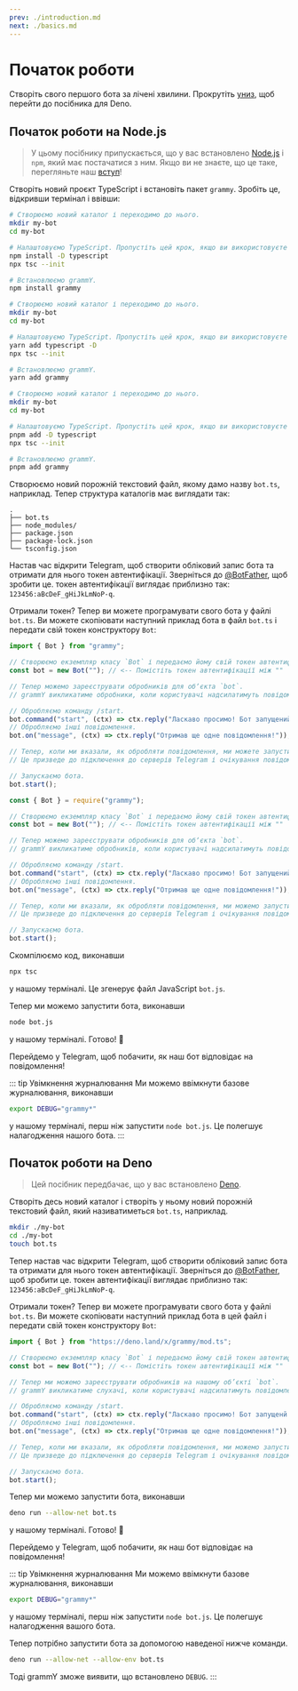 ```yaml
---
prev: ./introduction.md
next: ./basics.md
---
```


# Початок роботи

Створіть свого першого бота за лічені хвилини. Прокрутіть [униз](#початок-роботи-на-deno), щоб перейти до посібника для Deno.

## Початок роботи на Node.js

> У цьому посібнику припускається, що у вас встановлено [Node.js](https://nodejs.org) і `npm`, який має постачатися з ним.
> Якщо ви не знаєте, що це таке, перегляньте наш [вступ](./introduction.md)!

Створіть новий проєкт TypeScript і встановіть пакет `grammy`.
Зробіть це, відкривши термінал і ввівши:

<CodeGroup>
 <CodeGroupItem title="NPM" active>

```sh
# Створюємо новий каталог і переходимо до нього.
mkdir my-bot
cd my-bot

# Налаштовуємо TypeScript. Пропустіть цей крок, якщо ви використовуєте JavaScript.
npm install -D typescript
npx tsc --init

# Встановлюємо grammY.
npm install grammy
```

</CodeGroupItem>
 <CodeGroupItem title="Yarn">

```sh
# Створюємо новий каталог і переходимо до нього.
mkdir my-bot
cd my-bot

# Налаштовуємо TypeScript. Пропустіть цей крок, якщо ви використовуєте JavaScript.
yarn add typescript -D
npx tsc --init

# Встановлюємо grammY.
yarn add grammy
```

</CodeGroupItem>
  <CodeGroupItem title="pnpm">

```sh
# Створюємо новий каталог і переходимо до нього.
mkdir my-bot
cd my-bot

# Налаштовуємо TypeScript. Пропустіть цей крок, якщо ви використовуєте JavaScript.
pnpm add -D typescript
npx tsc --init

# Встановлюємо grammY.
pnpm add grammy
```

</CodeGroupItem>
</CodeGroup>

Створюємо новий порожній текстовий файл, якому дамо назву `bot.ts`, наприклад.
Тепер структура каталогів має виглядати так:

```asciiart:no-line-numbers
.
├── bot.ts
├── node_modules/
├── package.json
├── package-lock.json
└── tsconfig.json
```

Настав час відкрити Telegram, щоб створити обліковий запис бота та отримати для нього токен автентифікації.
Зверніться до [@BotFather](https://t.me/BotFather), щоб зробити це.
токен автентифікації виглядає приблизно так: `123456:aBcDeF_gHiJkLmNoP-q`.

Отримали токен? Тепер ви можете програмувати свого бота у файлі `bot.ts`.
Ви можете скопіювати наступний приклад бота в файл `bot.ts` і передати свій токен конструктору `Bot`:

<CodeGroup>
 <CodeGroupItem title="TypeScript" active>

```ts
import { Bot } from "grammy";

// Створюємо екземпляр класу `Bot` і передаємо йому свій токен автентифікації.
const bot = new Bot(""); // <-- Помістіть токен автентифікації між ""

// Тепер можемо зареєструвати обробників для обʼєкта `bot`.
// grammY викликатиме обробники, коли користувачі надсилатимуть повідомлення боту.

// Обробляємо команду /start.
bot.command("start", (ctx) => ctx.reply("Ласкаво просимо! Бот запущений."));
// Обробляємо інші повідомлення.
bot.on("message", (ctx) => ctx.reply("Отримав ще одне повідомлення!"));

// Тепер, коли ми вказали, як обробляти повідомлення, ми можете запустити свого бота.
// Це призведе до підключення до серверів Telegram і очікування повідомлень.

// Запускаємо бота.
bot.start();
```

</CodeGroupItem>
 <CodeGroupItem title="JavaScript">

```js
const { Bot } = require("grammy");

// Створюємо екземпляр класу `Bot` і передаємо йому свій токен автентифікації.
const bot = new Bot(""); // <-- Помістіть токен автентифікації між ""

// Тепер можемо зареєструвати обробників для обʼєкта `bot`.
// grammY викликатиме обробників, коли користувачі надсилатимуть повідомлення боту.

// Обробляємо команду /start.
bot.command("start", (ctx) => ctx.reply("Ласкаво просимо! Бот запущений."));
// Обробляємо інші повідомлення.
bot.on("message", (ctx) => ctx.reply("Отримав ще одне повідомлення!"));

// Тепер, коли ми вказали, як обробляти повідомлення, ми можемо запустити свого бота.
// Це призведе до підключення до серверів Telegram і очікування повідомлень.

// Запускаємо бота.
bot.start();
```

</CodeGroupItem>
</CodeGroup>

Скомпілюємо код, виконавши

```sh
npx tsc
```

у нашому терміналі.
Це згенерує файл JavaScript `bot.js`.

Тепер ми можемо запустити бота, виконавши

```sh
node bot.js
```

у нашому терміналі.
Готово! :tada:

Перейдемо у Telegram, щоб побачити, як наш бот відповідає на повідомлення!

::: tip Увімкнення журналювання
Ми можемо ввімкнути базове журналювання, виконавши

```sh
export DEBUG="grammy*"
```

у нашому терміналі, перш ніж запустити `node bot.js`.
Це полегшує налагодження нашого бота.
:::

## Початок роботи на Deno

> Цей посібник передбачає, що у вас встановлено [Deno](https://deno.land).

Створіть десь новий каталог і створіть у ньому новий порожній текстовий файл, який називатиметься `bot.ts`, наприклад.

```sh
mkdir ./my-bot
cd ./my-bot
touch bot.ts
```

Тепер настав час відкрити Telegram, щоб створити обліковий запис бота та отримати для нього токен автентифікації.
Зверніться до [@BotFather](https://t.me/BotFather), щоб зробити це.
токен автентифікації виглядає приблизно так: `123456:aBcDeF_gHiJkLmNoP-q`.

Отримали токен? Тепер ви можете програмувати свого бота у файлі `bot.ts`.
Ви можете скопіювати наступний приклад бота в цей файл і передати свій токен конструктору `Bot`:

```ts
import { Bot } from "https://deno.land/x/grammy/mod.ts";

// Створюємо екземпляр класу `Bot` і передаємо йому свій токен автентифікації.
const bot = new Bot(""); // <-- Помістіть токен автентифікації між ""

// Тепер ми можемо зареєструвати обробників на нашому об’єкті `bot`.
// grammY викликатиме слухачі, коли користувачі надсилатимуть повідомлення нашому боту.

// Обробляємо команду /start.
bot.command("start", (ctx) => ctx.reply("Ласкаво просимо! Бот запущенй."));
// Обробляємо інші повідомлення.
bot.on("message", (ctx) => ctx.reply("Отримав ще одне повідомлення!"));

// Тепер, коли ми вказали, як обробляти повідомлення, ми можемо запустити свого бота.
// Це призведе до підключення до серверів Telegram і очікування повідомлень.

// Запускаємо бота.
bot.start();
```

Тепер ми можемо запустити бота, виконавши

```sh
deno run --allow-net bot.ts
```

у нашому терміналі.
Готово! :tada:

Перейдемо у Telegram, щоб побачити, як наш бот відповідає на повідомлення!

::: tip Увімкнення журналювання
Ми можемо ввімкнути базове журналювання, виконавши

```sh
export DEBUG="grammy*"
```

у нашому терміналі, перш ніж запустити `node bot.js`.
Це полегшує налагодження вашого бота.

Тепер потрібно запустити бота за допомогою наведеної нижче команди.

```sh
deno run --allow-net --allow-env bot.ts
```

Тоді grammY зможе виявити, що встановлено `DEBUG`.
:::
